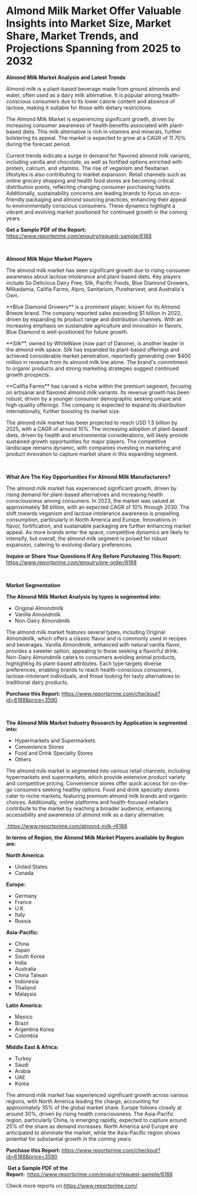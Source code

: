 <p><h1>Almond Milk Market Offer Valuable Insights into Market Size, Market Share, Market Trends, and Projections Spanning from 2025 to 2032</h1></p><p><strong>Almond Milk Market Analysis and Latest Trends</strong></p>
<p><p>Almond milk is a plant-based beverage made from ground almonds and water, often used as a dairy milk alternative. It is popular among health-conscious consumers due to its lower calorie content and absence of lactose, making it suitable for those with dietary restrictions. </p><p>The Almond Milk Market is experiencing significant growth, driven by increasing consumer awareness of health benefits associated with plant-based diets. This milk alternative is rich in vitamins and minerals, further bolstering its appeal. The market is expected to grow at a CAGR of 11.70% during the forecast period. </p><p>Current trends indicate a surge in demand for flavored almond milk variants, including vanilla and chocolate, as well as fortified options enriched with protein, calcium, and vitamins. The rise of veganism and flexitarian lifestyles is also contributing to market expansion. Retail channels such as online grocery shopping and health food stores are becoming critical distribution points, reflecting changing consumer purchasing habits. Additionally, sustainability concerns are leading brands to focus on eco-friendly packaging and almond sourcing practices, enhancing their appeal to environmentally conscious consumers. These dynamics highlight a vibrant and evolving market positioned for continued growth in the coming years.</p></p>
<p><strong>Get a Sample PDF of the Report:&nbsp;</strong> <a href="https://www.reportprime.com/enquiry/request-sample/6188?utm_campaign=2655&utm_medium=2&utm_source=Github&utm_content=ia&utm_term=19032025&utm_id=almond-milk">https://www.reportprime.com/enquiry/request-sample/6188</a></p>
<p>&nbsp;</p>
<p><strong>Almond Milk Major Market Players</strong></p>
<p><p>The almond milk market has seen significant growth due to rising consumer awareness about lactose intolerance and plant-based diets. Key players include So Delicious Dairy Free, Silk, Pacific Foods, Blue Diamond Growers, Milkadamia, Califia Farms, Alpro, Sanitarium, Pureharvest, and Australia's Own.</p><p>**Blue Diamond Growers** is a prominent player, known for its Almond Breeze brand. The company reported sales exceeding $1 billion in 2022, driven by expanding its product range and distribution channels. With an increasing emphasis on sustainable agriculture and innovation in flavors, Blue Diamond is well-positioned for future growth.</p><p>**Silk**, owned by WhiteWave (now part of Danone), is another leader in the almond milk space. Silk has expanded its plant-based offerings and achieved considerable market penetration, reportedly generating over $400 million in revenue from its almond milk line alone. The brand's commitment to organic products and strong marketing strategies suggest continued growth prospects.</p><p>**Califia Farms** has carved a niche within the premium segment, focusing on artisanal and flavored almond milk variants. Its revenue growth has been robust, driven by a younger consumer demographic seeking unique and high-quality offerings. The company is expected to expand its distribution internationally, further boosting its market size.</p><p>The almond milk market has been projected to reach USD 1.5 billion by 2025, with a CAGR of around 10%. The increasing adoption of plant-based diets, driven by health and environmental considerations, will likely provide sustained growth opportunities for major players. The competitive landscape remains dynamic, with companies investing in marketing and product innovation to capture market share in this expanding segment.</p></p>
<p>&nbsp;</p>
<p><strong>What Are The Key Opportunities For Almond Milk Manufacturers?</strong></p>
<p><p>The almond milk market has experienced significant growth, driven by rising demand for plant-based alternatives and increasing health consciousness among consumers. In 2023, the market was valued at approximately $6 billion, with an expected CAGR of 10% through 2030. The shift towards veganism and lactose intolerance awareness is propelling consumption, particularly in North America and Europe. Innovations in flavor, fortification, and sustainable packaging are further enhancing market appeal. As more brands enter the space, competitive dynamics are likely to intensify, but overall, the almond milk segment is poised for robust expansion, catering to evolving dietary preferences.</p></p>
<p><strong>Inquire or Share Your Questions If Any Before Purchasing This Report:</strong> <a href="https://www.reportprime.com/enquiry/pre-order/6188?utm_campaign=2655&utm_medium=2&utm_source=Github&utm_content=ia&utm_term=19032025&utm_id=almond-milk">https://www.reportprime.com/enquiry/pre-order/6188</a></p>
<p>&nbsp;</p>
<p><strong>Market Segmentation</strong></p>
<p><strong>The Almond Milk Market Analysis by types is segmented into:</strong></p>
<p><ul><li>Original Almondmilk</li><li>Vanilla Almondmilk</li><li>Non-Dairy Almondmilk</li></ul></p>
<p><p>The almond milk market features several types, including Original Almondmilk, which offers a classic flavor and is commonly used in recipes and beverages. Vanilla Almondmilk, enhanced with natural vanilla flavor, provides a sweeter option, appealing to those seeking a flavorful drink. Non-Dairy Almondmilk caters to consumers avoiding animal products, highlighting its plant-based attributes. Each type targets diverse preferences, enabling brands to reach health-conscious consumers, lactose-intolerant individuals, and those looking for tasty alternatives to traditional dairy products.</p></p>
<p><strong>Purchase this Report:&nbsp;</strong><a href="https://www.reportprime.com/checkout?id=6188&price=3590&utm_campaign=2655&utm_medium=2&utm_source=Github&utm_content=ia&utm_term=19032025&utm_id=almond-milk">https://www.reportprime.com/checkout?id=6188&price=3590</a></p>
<p>&nbsp;</p>
<p><strong>The Almond Milk Market Industry Research by Application is segmented into:</strong></p>
<p><ul><li>Hypermarkets and Supermarkets</li><li>Convenience Stores</li><li>Food and Drink Specialty Stores</li><li>Others</li></ul></p>
<p><p>The almond milk market is segmented into various retail channels, including hypermarkets and supermarkets, which provide extensive product variety and competitive pricing. Convenience stores offer quick access for on-the-go consumers seeking healthy options. Food and drink specialty stores cater to niche markets, featuring premium almond milk brands and organic choices. Additionally, online platforms and health-focused retailers contribute to the market by reaching a broader audience, enhancing accessibility and awareness of almond milk as a dairy alternative.</p></p>
<p><a href="https://www.reportprime.com/almond-milk-r6188?utm_campaign=2655&utm_medium=2&utm_source=Github&utm_content=ia&utm_term=19032025&utm_id=almond-milk">&nbsp;https://www.reportprime.com/almond-milk-r6188</a></p>
<p><strong>In terms of Region, the Almond Milk Market Players available by Region are:</strong></p>
<p>
    <p> <strong> North America: </strong>
        <ul>
            <li>United States</li>
            <li>Canada</li>
        </ul>
        </p> 
    <p> <strong> Europe: </strong>
        <ul>
            <li>Germany</li>
            <li>France</li>
            <li>U.K.</li>
            <li>Italy</li>
            <li>Russia</li>
        </ul>
        </p> 
    <p> <strong> Asia-Pacific: </strong>
        <ul>
            <li>China</li>
            <li>Japan</li>
            <li>South Korea</li>
            <li>India</li>
            <li>Australia</li>
            <li>China Taiwan</li>
            <li>Indonesia</li>
            <li>Thailand</li>
            <li>Malaysia</li>
        </ul>
        </p> 
    <p> <strong> Latin America: </strong>
        <ul>
            <li>Mexico</li>
            <li>Brazil</li>
            <li>Argentina Korea</li>
            <li>Colombia</li>
        </ul>
        </p> 
    <p> <strong> Middle East & Africa: </strong>
        <ul>
            <li>Turkey</li>
            <li>Saudi</li>
            <li>Arabia</li>
            <li>UAE</li>
            <li>Korea</li>
        </ul>
    </p>
    </p>
<p><p>The almond milk market has experienced significant growth across various regions, with North America leading the charge, accounting for approximately 35% of the global market share. Europe follows closely at around 30%, driven by rising health consciousness. The Asia-Pacific region, particularly China, is emerging rapidly, expected to capture around 25% of the share as demand increases. North America and Europe are anticipated to dominate the market, while the Asia-Pacific region shows potential for substantial growth in the coming years.</p></p>
<p><strong>Purchase this Report: </strong><a href="https://www.reportprime.com/checkout?id=6188&price=3590&utm_campaign=2655&utm_medium=2&utm_source=Github&utm_content=ia&utm_term=19032025&utm_id=almond-milk">https://www.reportprime.com/checkout?id=6188&price=3590</a></p>
<p>&nbsp;<strong>Get a Sample PDF of the Report:&nbsp;&nbsp;</strong><a href="https://www.reportprime.com/enquiry/request-sample/6188?utm_campaign=2655&utm_medium=2&utm_source=Github&utm_content=ia&utm_term=19032025&utm_id=almond-milk">https://www.reportprime.com/enquiry/request-sample/6188</a></p>
<p><strong></strong></p>
<p>Check more reports on <a href="https://www.reportprime.com/?utm_campaign=2655&utm_medium=2&utm_source=Github&utm_content=ia&utm_term=19032025&utm_id=almond-milk">https://www.reportprime.com/</a></p>